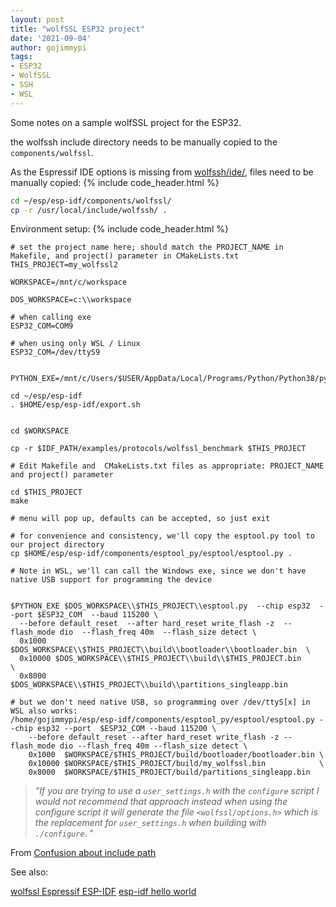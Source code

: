 ```yaml
---
layout: post
title: "wolfSSL ESP32 project"
date: '2021-09-04'
author: gojimmypi
tags:
- ESP32
- WolfSSL
- SSH
- WSL
---
```


Some notes on a sample wolfSSL project for the ESP32.

the wolfssh include directory needs to be manually copied to the `components/wolfssl`.

As the Espressif IDE options is missing from [wolfssh/ide/](https://github.com/wolfSSL/wolfssh/tree/master/ide), 
files need to be manually copied:
{% include code_header.html %}
```bash
cd ~/esp/esp-idf/components/wolfssl/
cp -r /usr/local/include/wolfssh/ .
```

Environment setup:
{% include code_header.html %}
```
# set the project name here; should match the PROJECT_NAME in Makefile, and project() parameter in CMakeLists.txt
THIS_PROJECT=my_wolfssl2

WORKSPACE=/mnt/c/workspace

DOS_WORKSPACE=c:\\workspace

# when calling exe
ESP32_COM=COM9

# when using only WSL / Linux
ESP32_COM=/dev/ttyS9


PYTHON_EXE=/mnt/c/Users/$USER/AppData/Local/Programs/Python/Python38/python.exe 

cd ~/esp/esp-idf
. $HOME/esp/esp-idf/export.sh


cd $WORKSPACE

cp -r $IDF_PATH/examples/protocols/wolfssl_benchmark $THIS_PROJECT

# Edit Makefile and  CMakeLists.txt files as appropriate: PROJECT_NAME and project() parameter

cd $THIS_PROJECT
make

# menu will pop up, defaults can be accepted, so just exit

# for convenience and consistency, we'll copy the esptool.py tool to our project directory
cp $HOME/esp/esp-idf/components/esptool_py/esptool/esptool.py .

# Note in WSL, we'll can call the Windows exe, since we don't have native USB support for programming the device


$PYTHON_EXE $DOS_WORKSPACE\\$THIS_PROJECT\\esptool.py  --chip esp32  --port $ESP32_COM  --baud 115200 \
  --before default_reset  --after hard_reset write_flash -z  --flash_mode dio  --flash_freq 40m  --flash_size detect \
  0x1000  $DOS_WORKSPACE\\$THIS_PROJECT\\build\\bootloader\\bootloader.bin  \
  0x10000 $DOS_WORKSPACE\\$THIS_PROJECT\\build\\$THIS_PROJECT.bin           \
  0x8000  $DOS_WORKSPACE\\$THIS_PROJECT\\build\\partitions_singleapp.bin      

# but we don't need native USB, so programming over /dev/ttyS[x] in WSL also works:
/home/gojimmypi/esp/esp-idf/components/esptool_py/esptool/esptool.py --chip esp32 --port  $ESP32_COM --baud 115200 \
    --before default_reset --after hard_reset write_flash -z --flash_mode dio --flash_freq 40m --flash_size detect \
    0x1000  $WORKSPACE/$THIS_PROJECT/build/bootloader/bootloader.bin \
    0x10000 $WORKSPACE/$THIS_PROJECT/build/my_wolfssl.bin            \
    0x8000  $WORKSPACE/$THIS_PROJECT/build/partitions_singleapp.bin 

```

> _"If you are trying to use a `user_settings.h` with the `configure` script I would not recommend that approach instead when using the configure script it will generate the file `<wolfssl/options.h>` which is the replacement for `user_settings.h` when building with `./configure.`"_

From [Confusion about include path](https://www.wolfssl.com/forums/topic1517-solved-confusion-about-include-path.html)

See also:

[wolfssl Espressif ESP-IDF](https://github.com/wolfSSL/wolfssl/blob/master/IDE/Espressif/ESP-IDF/README.md)
[esp-idf hello world](https://github.com/espressif/esp-idf/blob/master/examples/get-started/hello_world/main/hello_world_main.c)